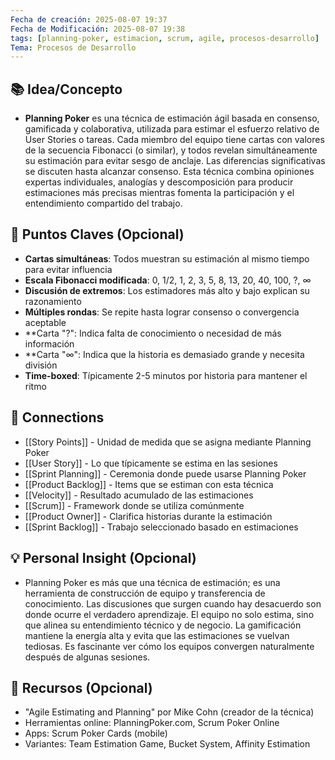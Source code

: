 ```yaml
---
Fecha de creación: 2025-08-07 19:37
Fecha de Modificación: 2025-08-07 19:38
tags: [planning-poker, estimacion, scrum, agile, procesos-desarrollo]
Tema: Procesos de Desarrollo
---
```


## 📚 Idea/Concepto 
- **Planning Poker** es una técnica de estimación ágil basada en consenso, gamificada y colaborativa, utilizada para estimar el esfuerzo relativo de User Stories o tareas. Cada miembro del equipo tiene cartas con valores de la secuencia Fibonacci (o similar), y todos revelan simultáneamente su estimación para evitar sesgo de anclaje. Las diferencias significativas se discuten hasta alcanzar consenso. Esta técnica combina opiniones expertas individuales, analogías y descomposición para producir estimaciones más precisas mientras fomenta la participación y el entendimiento compartido del trabajo.

## 📌 Puntos Claves (Opcional)
- **Cartas simultáneas**: Todos muestran su estimación al mismo tiempo para evitar influencia
- **Escala Fibonacci modificada**: 0, 1/2, 1, 2, 3, 5, 8, 13, 20, 40, 100, ?, ∞
- **Discusión de extremos**: Los estimadores más alto y bajo explican su razonamiento
- **Múltiples rondas**: Se repite hasta lograr consenso o convergencia aceptable
- **Carta "?": Indica falta de conocimiento o necesidad de más información
- **Carta "∞": Indica que la historia es demasiado grande y necesita división
- **Time-boxed**: Típicamente 2-5 minutos por historia para mantener el ritmo

## 🔗 Connections
- [[Story Points]] - Unidad de medida que se asigna mediante Planning Poker
- [[User Story]] - Lo que típicamente se estima en las sesiones
- [[Sprint Planning]] - Ceremonia donde puede usarse Planning Poker
- [[Product Backlog]] - Items que se estiman con esta técnica
- [[Velocity]] - Resultado acumulado de las estimaciones
- [[Scrum]] - Framework donde se utiliza comúnmente
- [[Product Owner]] - Clarifica historias durante la estimación
- [[Sprint Backlog]] - Trabajo seleccionado basado en estimaciones

## 💡 Personal Insight (Opcional)
- Planning Poker es más que una técnica de estimación; es una herramienta de construcción de equipo y transferencia de conocimiento. Las discusiones que surgen cuando hay desacuerdo son donde ocurre el verdadero aprendizaje. El equipo no solo estima, sino que alinea su entendimiento técnico y de negocio. La gamificación mantiene la energía alta y evita que las estimaciones se vuelvan tediosas. Es fascinante ver cómo los equipos convergen naturalmente después de algunas sesiones.

## 🧾 Recursos (Opcional)
- "Agile Estimating and Planning" por Mike Cohn (creador de la técnica)
- Herramientas online: PlanningPoker.com, Scrum Poker Online
- Apps: Scrum Poker Cards (mobile)
- Variantes: Team Estimation Game, Bucket System, Affinity Estimation